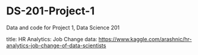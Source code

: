 # DS-201-Project-1
Data and code for Project 1, Data Science 201

title: HR Analytics:  Job Change
data:  https://www.kaggle.com/arashnic/hr-analytics-job-change-of-data-scientists
